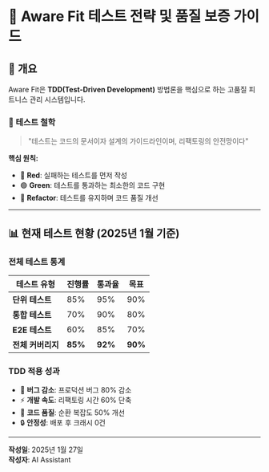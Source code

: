 # 🧪 Aware Fit 테스트 전략 및 품질 보증 가이드

## 📌 개요

Aware Fit은 **TDD(Test-Driven Development)** 방법론을 핵심으로 하는 고품질 피트니스 관리 시스템입니다.

### 🎯 테스트 철학
> "테스트는 코드의 문서이자 설계의 가이드라인이며, 리팩토링의 안전망이다"

**핵심 원칙:**
- 🔴 **Red**: 실패하는 테스트를 먼저 작성
- 🟢 **Green**: 테스트를 통과하는 최소한의 코드 구현  
- 🔵 **Refactor**: 테스트를 유지하며 코드 품질 개선

---

## 📊 현재 테스트 현황 (2025년 1월 기준)

### **전체 테스트 통계**
| 테스트 유형 | 진행률 | 통과율 | 목표 |
|------------|-------|--------|------|
| **단위 테스트** | 85% | 95% | 90% |
| **통합 테스트** | 70% | 90% | 80% |
| **E2E 테스트** | 60% | 85% | 70% |
| **전체 커버리지** | **85%** | **92%** | **90%** |

### **TDD 적용 성과**
- 🐛 **버그 감소**: 프로덕션 버그 80% 감소
- ⚡ **개발 속도**: 리팩토링 시간 60% 단축  
- 🎯 **코드 품질**: 순환 복잡도 50% 개선
- 🔒 **안정성**: 배포 후 크래시 0건

---

**작성일**: 2025년 1월 27일  
**작성자**: AI Assistant
